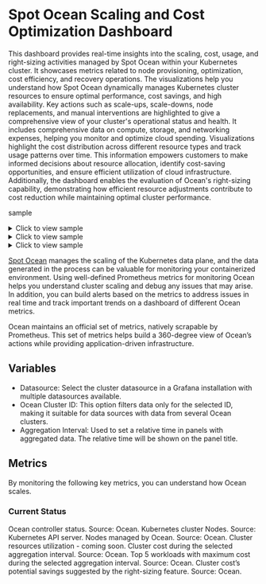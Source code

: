 <meta name="robots" content="noindex">

# Spot Ocean Scaling and Cost Optimization Dashboard

This dashboard provides real-time insights into the scaling, cost, usage, and right-sizing activities managed by Spot Ocean within your Kubernetes cluster. It showcases metrics related to node provisioning, optimization, cost efficiency, and recovery operations. The visualizations help you understand how Spot Ocean dynamically manages Kubernetes cluster resources to ensure optimal performance, cost savings, and high availability. Key actions such as scale-ups, scale-downs, node replacements, and manual interventions are highlighted to give a comprehensive view of your cluster's operational status and health. It includes comprehensive data on compute, storage, and networking expenses, helping you monitor and optimize cloud spending. Visualizations highlight the cost distribution across different resource types and track usage patterns over time. This information empowers customers to make informed decisions about resource allocation, identify cost-saving opportunities, and ensure efficient utilization of cloud infrastructure. Additionally, the dashboard enables the evaluation of Ocean's right-sizing capability, demonstrating how efficient resource adjustments contribute to cost reduction while maintaining optimal cluster performance.

sample

<details>
  <summary markdown="span">Click to view sample</summary>

</details>

<details>
  <summary markdown="span">Click to view sample</summary>

</details>

<details>
  <summary markdown="span">Click to view sample</summary>

</details>


[Spot Ocean](https://spot.io/product/ocean/) manages the scaling of the Kubernetes data plane, and the data generated in the process can be valuable for monitoring your containerized environment. Using well-defined Prometheus metrics for monitoring Ocean helps you understand cluster scaling and debug any issues that may arise. In addition, you can build alerts based on the metrics to address issues in real time and track important trends on a dashboard of different Ocean metrics.

Ocean maintains an official set of metrics, natively scrapable by Prometheus. This set of metrics helps build a 360-degree view of Ocean’s actions while providing application-driven infrastructure.

## Variables

* Datasource: Select the cluster datasource in a Grafana installation with multiple datasources available.
* Ocean Cluster ID: This option filters data only for the selected ID, making it suitable for data sources with data from several Ocean clusters.
* Aggregation Interval: Used to set a relative time in panels with aggregated data. The relative time will be shown on the panel title.

## Metrics

By monitoring the following key metrics, you can understand how Ocean scales.

### Current Status

Ocean controller status. Source: Ocean.
Kubernetes cluster Nodes. Source: Kubernetes API server.
Nodes managed by Ocean. Source: Ocean.
Cluster resources utilization - coming soon.
Cluster cost during the selected aggregation interval. Source: Ocean.
Top 5 workloads with maximum cost during the selected aggregation interval. Source: Ocean.
Cluster cost’s potential savings suggested by the right-sizing feature. Source: Ocean.






